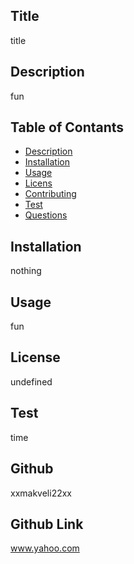 ## Title

title

## Description

fun

## Table of Contants

* [Description](#Description)
* [Installation](#Installation)
* [Usage](#Usage)
* [Licens](#License)
* [Contributing](#Contribution)
* [Test](#Test)
* [Questions](#Questions)

## Installation

nothing

## Usage

fun

## License

undefined

## Test

time

## Github

xxmakveli22xx  

## Github Link

www.yahoo.com


